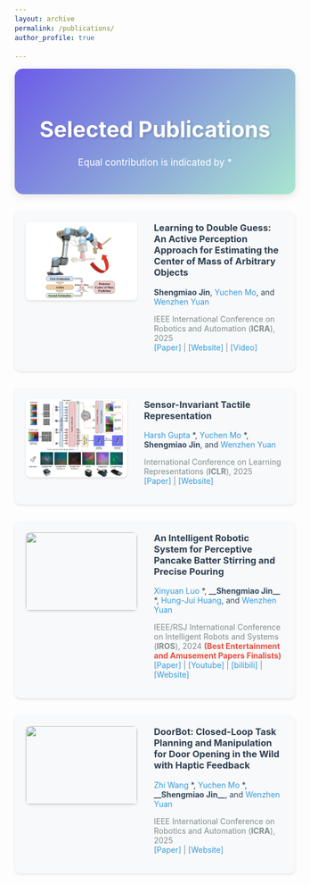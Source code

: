 ```yaml
---
layout: archive
permalink: /publications/
author_profile: true

---
```


<div style="text-align: center; margin-bottom: 30px; background: linear-gradient(135deg, #6c5ce7, #a8e6cf); padding: 30px; border-radius: 15px; box-shadow: 0 4px 15px rgba(0,0,0,0.1);">
  <h1 style="color: white; font-size: 2.8em; text-shadow: 2px 2px 4px rgba(0,0,0,0.2);">Selected Publications</h1>
  <p style="color: white; font-size: 1.2em; margin-top: 10px;">Equal contribution is indicated by *</p>
</div>

<div style="background-color: #f8f9fa; padding: 20px; border-radius: 10px; margin-bottom: 30px; box-shadow: 0 2px 4px rgba(0,0,0,0.1);">
  <div style="display: flex; align-items: flex-start;">
    <img align="left" style="width:200px; height:140px; margin-right:30px; border-radius: 8px; box-shadow: 0 2px 4px rgba(0,0,0,0.1);" src="/images/active_t.png">
    <div>
      <h3 style="color: #2c3e50; margin-top: 0;">Learning to Double Guess: An Active Perception Approach for Estimating the Center of Mass of Arbitrary Objects</h3>
      <p style="color: #34495e; margin-bottom: 10px;">
        <strong>Shengmiao Jin</strong>, <a href="https://scholar.google.com/citations?user=zzpPyQwAAAAJ&hl=en" style="color: #3498db; text-decoration: none;">Yuchen Mo</a>, and <a href="https://siebelschool.illinois.edu/about/people/all-faculty/yuanwz" style="color: #3498db; text-decoration: none;">Wenzhen Yuan</a>
      </p>
      <p style="color: #7f8c8d;">
        IEEE International Conference on Robotics and Automation (<strong>ICRA</strong>), 2025<br>
        <a href="https://arxiv.org/pdf/2502.02663" style="color: #3498db; text-decoration: none;">[Paper]</a> | 
        <a href="https://leumasnij.github.io/double_guessing/" style="color: #3498db; text-decoration: none;">[Website]</a> | 
        <a href="https://youtu.be/ZNsIUE29w_c" style="color: #3498db; text-decoration: none;">[Video]</a>
      </p>
    </div>
  </div>
</div>

<div style="background-color: #f8f9fa; padding: 20px; border-radius: 10px; margin-bottom: 30px; box-shadow: 0 2px 4px rgba(0,0,0,0.1);">
  <div style="display: flex; align-items: flex-start;">
    <img align="left" style="width:200px; height:140px; margin-right:30px; border-radius: 8px; box-shadow: 0 2px 4px rgba(0,0,0,0.1);" src="/images/sitr.png">
    <div>
      <h3 style="color: #2c3e50; margin-top: 0;">Sensor-Invariant Tactile Representation</h3>
      <p style="color: #34495e; margin-bottom: 10px;">
        <a href="https://hgupt3.github.io" style="color: #3498db; text-decoration: none;">Harsh Gupta</a> *, 
        <a href="https://scholar.google.com/citations?user=zzpPyQwAAAAJ&hl=en" style="color: #3498db; text-decoration: none;">Yuchen Mo</a> *, 
        <strong>Shengmiao Jin</strong>, and 
        <a href="https://siebelschool.illinois.edu/about/people/all-faculty/yuanwz" style="color: #3498db; text-decoration: none;">Wenzhen Yuan</a>
      </p>
      <p style="color: #7f8c8d;">
        International Conference on Learning Representations (<strong>ICLR</strong>), 2025<br>
        <a href="https://arxiv.org/pdf/2502.19638" style="color: #3498db; text-decoration: none;">[Paper]</a> | 
        <a href="https://hgupt3.github.io/sitr/" style="color: #3498db; text-decoration: none;">[Website]</a>
      </p>
    </div>
  </div>
</div>

<div style="background-color: #f8f9fa; padding: 20px; border-radius: 10px; margin-bottom: 30px; box-shadow: 0 2px 4px rgba(0,0,0,0.1);">
  <div style="display: flex; align-items: flex-start;">
    <img align="left" style="width:200px; height:140px; margin-right:30px; border-radius: 8px; box-shadow: 0 2px 4px rgba(0,0,0,0.1);" src="/images/pouring.gif">
    <div>
      <h3 style="color: #2c3e50; margin-top: 0;">An Intelligent Robotic System for Perceptive Pancake Batter Stirring and Precise Pouring</h3>
      <p style="color: #34495e; margin-bottom: 10px;">
        <a href="https://luoxinyuan.github.io" style="color: #3498db; text-decoration: none;">Xinyuan Luo</a> *, 
        <strong>__Shengmiao Jin__</strong> *, 
        <a href="https://joehjhuang.github.io/" style="color: #3498db; text-decoration: none;">Hung-Jui Huang</a>, and 
        <a href="https://siebelschool.illinois.edu/about/people/all-faculty/yuanwz" style="color: #3498db; text-decoration: none;">Wenzhen Yuan</a>
      </p>
      <p style="color: #7f8c8d;">
        IEEE/RSJ International Conference on Intelligent Robots and Systems (<strong>IROS</strong>), 2024 
        <span style="color: #e74c3c; font-weight: bold;">(Best Entertainment and Amusement Papers Finalists)</span><br>
        <a href="https://ieeexplore.ieee.org/stamp/stamp.jsp?tp=&arnumber=10802841" style="color: #3498db; text-decoration: none;">[Paper]</a> | 
        <a href="https://www.youtube.com/watch?si=ikU3lOzVro_94tGz&v=-295mNAnFLk&feature=youtu.be" style="color: #3498db; text-decoration: none;">[Youtube]</a> | 
        <a href="https://www.bilibili.com/video/BV1qChee8Ewg" style="color: #3498db; text-decoration: none;">[bilibili]</a> | 
        <a href="https://luoxinyuan.github.io/pancake/" style="color: #3498db; text-decoration: none;">[Website]</a>
      </p>
    </div>
  </div>
</div>

<div style="background-color: #f8f9fa; padding: 20px; border-radius: 10px; margin-bottom: 30px; box-shadow: 0 2px 4px rgba(0,0,0,0.1);">
  <div style="display: flex; align-items: flex-start;">
    <img align="left" style="width:200px; height:140px; margin-right:30px; border-radius: 8px; box-shadow: 0 2px 4px rgba(0,0,0,0.1);" src="/images/doorbot.gif">
    <div>
      <h3 style="color: #2c3e50; margin-top: 0;">DoorBot: Closed-Loop Task Planning and Manipulation for Door Opening in the Wild with Haptic Feedback</h3>
      <p style="color: #34495e; margin-bottom: 10px;">
        <a href="https://tx-leo.github.io" style="color: #3498db; text-decoration: none;">Zhi Wang</a> *, 
        <a href="https://scholar.google.com/citations?user=zzpPyQwAAAAJ&hl=en" style="color: #3498db; text-decoration: none;">Yuchen Mo</a> *, 
        <strong>__Shengmiao Jin__</strong>, and 
        <a href="https://siebelschool.illinois.edu/about/people/all-faculty/yuanwz" style="color: #3498db; text-decoration: none;">Wenzhen Yuan</a>
      </p>
      <p style="color: #7f8c8d;">
        IEEE International Conference on Robotics and Automation (<strong>ICRA</strong>), 2025<br>
        <a href="https://tx-leo.github.io/data/ICRA2025_DoorBot.pdf" style="color: #3498db; text-decoration: none;">[Paper]</a> | 
        <a href="https://tx-leo.github.io/DoorBot/" style="color: #3498db; text-decoration: none;">[Website]</a>
      </p>
    </div>
  </div>
</div>



